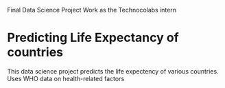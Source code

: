 Final Data Science Project Work as the Technocolabs intern 
# Predicting Life Expectancy of countries
This data science project predicts the life expectency of various countries.
Uses WHO data on health-related factors

